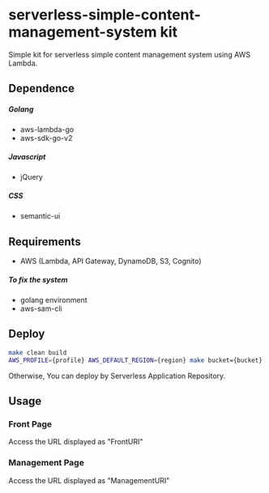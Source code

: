 # serverless-simple-content-management-system kit
Simple kit for serverless simple content management system using AWS Lambda.


## Dependence

##### Golang
- aws-lambda-go
- aws-sdk-go-v2

##### Javascript
- jQuery

##### CSS
- semantic-ui


## Requirements
- AWS (Lambda, API Gateway, DynamoDB, S3, Cognito)

##### To fix the system
- golang environment
- aws-sam-cli


## Deploy
```bash
make clean build
AWS_PROFILE={profile} AWS_DEFAULT_REGION={region} make bucket={bucket} stack={stack name} deploy
```

Otherwise, You can deploy by Serverless Application Repository.


## Usage

### Front Page
Access the URL displayed as "FrontURI"

### Management Page
Access the URL displayed as "ManagementURI"
